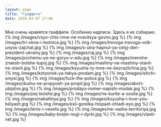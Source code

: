 ```yaml
---
layout: page
title: "Граффити"
date: 2016-03-07 17:00
---
```

Мне очень нравятся граффити. Особенно надписи. Здесь я их собираю.
{% img /images/vsyo-chto-mne-ne-nravitsya-govno.jpg %}
{% img /images/tri-okna-i-lestnica.jpg %}
{% img /images/trevoga-trevoga-volk-unyos-zajchat.jpg %}
{% img /images/s-utra-hapnul-ya-celyj-den-prezident-ukrainy.jpg %}
{% img /images/raj.jpg %}
{% img /images/pochemu-ya-ne-goryu-v-adu.jpg %}
{% img /images/menshe-znaesh-bolshe-tupoj.jpg %}
{% img /images/mashiny-ne-mashiny-stavit-ne-stavit.jpg %}
{% img /images/ksyusha-ty-mne-ne-bezrazlichna.jpg %}
{% img /images/kotyonok-ya-tebya-prodam.jpg %}
{% img /images/ishchi-smysl.jpg %}
{% img /images/fuck-the-police.jpg %}
{% img /images/dushu-ne-propyosh-ya-propil.jpg %}
{% img /images/abort-ubijstvo.jpg %}
{% img /images/prodayu-nomer-napishi-mudak.jpg %}
{% img /images/pej-bolshe.jpg %}
{% img /images/ne-kurite-a-sosite.jpg %}
{% img /images/nakatilnya.jpg %}
{% img /images/ksyusha-i-love-you-belyash.jpg %}
{% img /images/esli-gorelka-hlopaet-ohladi-eyo.jpg %}
{% img /images/lenis-i-veselis.jpg %}
{% img /images/ne-vasha-territoriya.jpg %}
{% img /images/baby-brejte-nogi-i-dyrki.jpg %}
{% img /images/vlasti-net.jpg %}